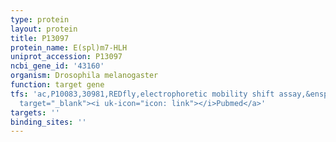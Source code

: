 ```yaml
---
type: protein
layout: protein
title: P13097
protein_name: E(spl)m7-HLH
uniprot_accession: P13097
ncbi_gene_id: '43160'
organism: Drosophila melanogaster
function: target gene
tfs: 'ac,P10083,30981,REDfly,electrophoretic mobility shift assay,&ensp;<a href="https://www.ncbi.nlm.nih.gov/pubmed/?term=7958878%5Buid%5D"
  target="_blank"><i uk-icon="icon: link"></i>Pubmed</a>'
targets: ''
binding_sites: ''
---
```

